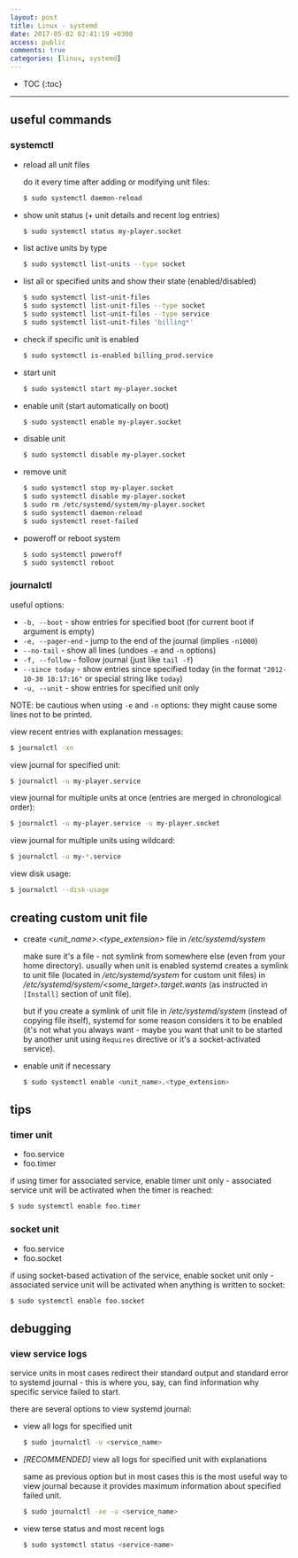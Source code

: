 ```yaml
---
layout: post
title: Linux - systemd
date: 2017-05-02 02:41:19 +0300
access: public
comments: true
categories: [linux, systemd]
---
```


<!-- more -->

* TOC
{:toc}
<hr>

useful commands
---------------

### systemctl

- reload all unit files

  do it every time after adding or modifying unit files:

  ```sh
  $ sudo systemctl daemon-reload
  ```

- show unit status (+ unit details and recent log entries)

  ```sh
  $ sudo systemctl status my-player.socket
  ```

- list active units by type

  ```sh
  $ sudo systemctl list-units --type socket
  ```

- list all or specified units and show their state (enabled/disabled)

  ```sh
  $ sudo systemctl list-unit-files
  $ sudo systemctl list-unit-files --type socket
  $ sudo systemctl list-unit-files --type service
  $ sudo systemctl list-unit-files 'billing*'
  ```

- check if specific unit is enabled

  ```sh
  $ sudo systemctl is-enabled billing_prod.service
  ```

- start unit

  ```sh
  $ sudo systemctl start my-player.socket
  ```

- enable unit (start automatically on boot)

  ```sh
  $ sudo systemctl enable my-player.socket
  ```

- disable unit

  ```sh
  $ sudo systemctl disable my-player.socket
  ```

- remove unit

  ```sh
  $ sudo systemctl stop my-player.socket
  $ sudo systemctl disable my-player.socket
  $ sudo rm /etc/systemd/system/my-player.socket
  $ sudo systemctl daemon-reload
  $ sudo systemctl reset-failed
  ```

- poweroff or reboot system

  ```sh
  $ sudo systemctl poweroff
  $ sudo systemctl reboot
  ```

### journalctl

useful options:

- `-b, --boot` - show entries for specified boot
  (for current boot if argument is empty)
- `-e, --pager-end` - jump to the end of the journal
  (implies `-n1000`)
- `--no-tail` - show all lines
  (undoes `-e` and `-n` options)
- `-f, --follow` - follow journal (just like `tail -f`)
- `--since today` - show entries since specified today
  (in the format `"2012-10-30 18:17:16"` or special string like `today`)
- `-u, --unit` - show entries for specified unit only

NOTE: be cautious when using `-e` and `-n` options: they might cause some
      lines not to be printed.

view recent entries with explanation messages:

```sh
$ journalctl -xn
```

view journal for specified unit:

```sh
$ journalctl -u my-player.service
```

view journal for multiple units at once (entries are merged in chronological
order):

```sh
$ journalctl -u my-player.service -u my-player.socket
```

view journal for multiple units using wildcard:

```sh
$ journalctl -u my-*.service
```

view disk usage:

```sh
$ journalctl --disk-usage
```

creating custom unit file
-------------------------

- create _\<unit_name\>.\<type_extension\>_ file in _/etc/systemd/system_

  make sure it's a file - not symlink from somewhere else (even from your
  home directory). usually when unit is enabled systemd creates a symlink
  to unit file (located in _/etc/systemd/system_ for custom unit files)
  in _/etc/systemd/system/\<some_target\>.target.wants_ (as instructed in
  `[Install]` section of unit file).

  but if you create a symlink of unit file in _/etc/systemd/system_ (instead
  of copying file itself), systemd for some reason considers it to be enabled
  (it's not what you always want - maybe you want that unit to be started by
  another unit using `Requires` directive or it's a socket-activated service).

- enable unit if necessary

  ```sh
  $ sudo systemctl enable <unit_name>.<type_extension>
  ```

tips
----

### timer unit

- foo.service
- foo.timer

if using timer for associated service, enable timer unit only - associated
service unit will be activated when the timer is reached:

```sh
$ sudo systemctl enable foo.timer
```

### socket unit

- foo.service
- foo.socket

if using socket-based activation of the service, enable socket unit only -
associated service unit will be activated when anything is written to socket:

```sh
$ sudo systemctl enable foo.socket
```

debugging
---------

### view service logs

service units in most cases redirect their standard output and standard error
to systemd journal - this is where you, say, can find information why specific
service failed to start.

there are several options to view systemd journal:

- view all logs for specified unit

  ```sh
  $ sudo journalctl -u <service_name>
  ```

- *[RECOMMENDED]* view all logs for specified unit with explanations

  same as previous option but in most cases this is the most useful way to view
  journal because it provides maximum information about specified failed unit.

  ```sh
  $ sudo journalctl -xe -u <service_name>
  ```

- view terse status and most recent logs

  ```sh
  $ sudo systemctl status <service-name>
  ```

